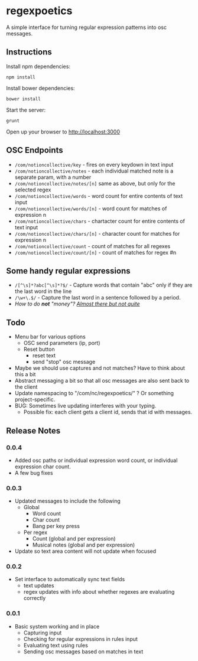 regexpoetics
============

A simple interface for turning regular expression patterns into osc messages.

## Instructions

Install npm dependencies:

	npm install

Install bower dependencies:

	bower install

Start the server:

	grunt

Open up your browser to [http://localhost:3000](http://localhost:3000)

## OSC Endpoints

 * `/com/notioncollective/key` - fires on every keydown in text input
 * `/com/notioncollective/notes` - each individual matched note is a separate param, with a number
 * `/com/notioncollective/notes/[n]` same as above, but only for the selected regex
 * `/com/notioncollective/words` - word count for entire contents of text input
 * `/com/notioncollective/words/[n]` - word count for matches of expression n
 * `/com/notioncollective/chars` - chartacter count for entire contents of text input
 * `/com/notioncollective/chars/[n]` - character count for matches for expression n
 * `/com/notioncollective/count` - count of matches for all regexes
 * `/com/notioncollective/count/[n]` - count of matches for regex #n

## Some handy regular expressions

 * `/[^\s]*?abc[^\s]*?$/` - Capture words that contain "abc" only if they are the last word in the line
 * `/\w+\.$/` - Capture the last word in a sentence followed by a period.
 * _How to do **not** "money"? [Almost there but not quite](http://stackoverflow.com/questions/406230/regular-expression-to-match-string-not-containing-a-word)_

## Todo

 - Menu bar for various options
 	- OSC send parameters (ip, port)
 	- Reset button
 		- reset text
 		- send "stop" osc message
 - Maybe we should use captures and not matches? Have to think about this a bit
 - Abstract messaging a bit so that all osc messages are also sent back to the client
 - Update namespacing to "/com/nc/regexpoetics/" ? Or something project-specific.
 - BUG: Sometimes live updating interferes with your typing.
 	- Possible fix: each client gets a client id, sends that id with messages. 

## Release Notes

### 0.0.4
 * Added osc paths or individual expression word count, or individual expression char count.
 * A few bug fixes

### 0.0.3
- Updated messages to include the following
	- Global
		- Word count
		- Char count
		- Bang per key press
	- Per regex
		- Count (global and per expression)
		- Musical notes (global and per expression)
- Update so text area content will not update when focused

### 0.0.2
 - Set interface to automatically sync text fields
 	- text updates
 	- regex updates with info about whether regexes are evaluating correctly

### 0.0.1

 - Basic system working and in place
 	- Capturing input
 	- Checking for regular expressions in rules input
 	- Evaluating text using rules
 	- Sending osc messages based on matches in text